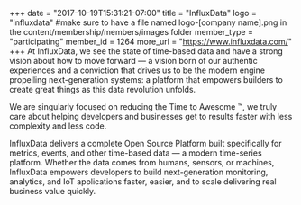 +++
date = "2017-10-19T15:31:21-07:00"
title = "InfluxData"
logo = "influxdata" #make sure to have a file named logo-[company name].png in the content/membership/members/images folder
member_type = "participating"
member_id = 1264
more_url = "https://www.influxdata.com/"
+++
At InfluxData, we see the state of time-based data and have a strong vision about how to move forward — a vision born of our authentic experiences and a conviction that drives us to be the modern engine propelling next-generation systems: a platform that empowers builders to create great things as this data revolution unfolds.

We are singularly focused on reducing the Time to Awesome ™, we truly care about helping developers and businesses get to results faster with less complexity and less code.

InfluxData delivers a complete Open Source Platform built specifically for metrics, events, and other time-based data — a modern time-series platform. Whether the data comes from humans, sensors, or machines, InfluxData empowers developers to build next-generation monitoring, analytics, and IoT applications faster, easier, and to scale delivering real business value quickly.
